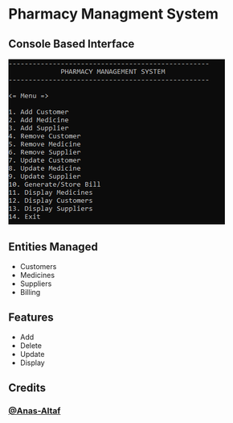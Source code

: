 # Pharmacy Managment System
## Console Based Interface
![Interface](interface.png)
## Entities Managed
+ Customers
+ Medicines
+ Suppliers
+ Billing

## Features
+ Add
+ Delete
+ Update
+ Display

## Credits
### [@Anas-Altaf](https://anas-altaf.github.io)